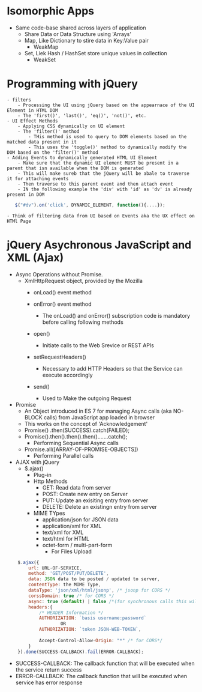 # Isomorphic Apps
- Same code-base shared across layers of application
    - Share Data or Data Structure using 'Arrays'
    - Map, Like Dictionary to stire data in Key:Value pair
        - WeakMap
    - Set, Liek Hash / HashSet store unique values in collection
        - WeakSet     

# Programming with jQuery
    - filters
        - Processing the UI using jQuery based on the appearnace of the UI Element in HTML DOM
        - The 'first()', 'last()', 'eq()', 'not()', etc.
    - UI Effect Methods
        - Applying CSS dynamically on UI element
        - The 'filter()' method
            - THis method is used to query to DOM elements based on the matched data present in it
            - This uses the 'toggle()' method to dynamically modify the DOM based on the 'filter()' method 
    - Adding Events to dynamically generated HTML UI Element
        - Make sure that the dynamic UI element MUST be present in a parent that isn available when the DOM is generated
        - This will make sureb that the jQuery will be abale to traverse it for attaching events
        - Then traverse to this parent event and then attach event
        - IN the following example the 'div' with 'id' as 'dv' is already present in DOM 
````javascript
   $("#dv").on('click', DYNAMIC_ELEMENT, function(){....});     
````
    - Think of filtering data from UI based on Events aka the UX effect on HTMl Page        

# jQuery Asychronous JavaScript and XML (Ajax)
- Async Operations without Promise.
    - XmlHttpRequest object, provided by the Mozilla
        - onLoad() event method
        - onError() event method
            - The onLoad() and onError() subscription code is mandatory before calling following methods

        - open()
            - Initiate calls to the Web Srevice or REST APIs
        - setRequestHeaders()
            - Necessary to add HTTP Headers so that the Service can execute accordingly 
        - send()
            - Used to Make the outgoing Request  
- Promise
    - An Object introduced in ES 7 for managing Async calls (aka NO-BLOCK calls) from JavaScript app loaded in browser
    - This works on the concept of 'Acknowledgement'
    - Promise()
        .then(SUCCESS).catch(FAILED);
    - Promise().then().then().then().......catch();
        - Performing Sequential Async calls
    - Promise.all([ARRAY-OF-PROMISE-OBJECTS])
        - Performing Parallel calls        
- AJAX with jQuery
    - $.ajax()
        - Plug-in
        - Http Methods
            - GET: Read data from server
            - POST: Create new entry on Server
            - PUT: Update an exisiting entry from server
            - DELETE: Delete an existingn entry from server 
        - MIME TYpes
            - application/json for JSON data
            - application/xml for XML
            - text/xml for XML
            - text/html for HTML
            - octet-form / multi-part-form
                - For Files Upload 
````javascript
    $.ajax({
        url: URL-OF-SERVICE,
        method: 'GET/POST/PUT/DELETE',
        data: JSON data to be posted / updated to server,
        contentType: the MIME Type,
        dataType: 'json/xml/html/jsonp', /* jsonp for CORS */
        corssDomain: true /* for CORS */
        async: true (default) | false /*(for synchronous calls this will block the client, so not recommended)*/
        headers:{
            /* HEADER Information */
            AUTHORIZATION: `basis username:password` 
                    OR
            AUTHORIZATION: `token JSON-WEB-TOKEN`,
            
            Accept-Control-Allow-Origin: "*" /* for CORS*/
        }
    }).done(SUCCESS-CALLBACK).fail(ERROR-CALLBACK);
````
- SUCCESS-CALLBACK: The callback function that will be executed when the service return success
- ERROR-CALLBACK: The callback function that will be executed when service has error response 

